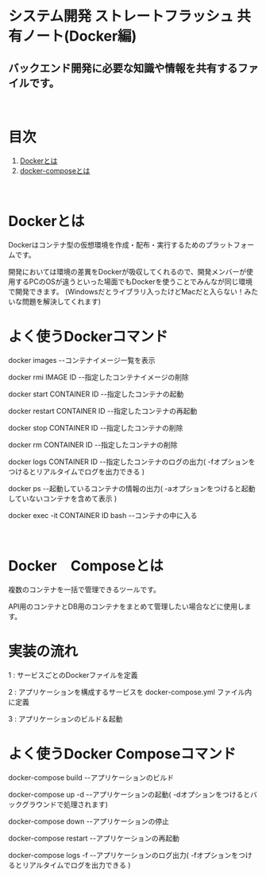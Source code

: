 # システム開発 ストレートフラッシュ 共有ノート(Docker編)
## バックエンド開発に必要な知識や情報を共有するファイルです。

<BR>

# 目次
<!-- 目次部分(リンクになるところ) -->
1. [Dockerとは](#anchor1)
2. [docker-composeとは](#anchor2)

<BR>

<a id="anchor1"></a>
# Dockerとは
Dockerはコンテナ型の仮想環境を作成・配布・実行するためのプラットフォームです。

開発においては環境の差異をDockerが吸収してくれるので、開発メンバーが使用するPCのOSが違うといった場面でもDockerを使うことでみんなが同じ環境で開発できます。
(Windowsだとライブラリ入ったけどMacだと入らない！みたいな問題を解決してくれます)

# よく使うDockerコマンド

docker images   --コンテナイメージ一覧を表示

docker rmi IMAGE ID  --指定したコンテナイメージの削除

docker start CONTAINER ID   --指定したコンテナの起動

docker restart CONTAINER ID   --指定したコンテナの再起動

docker stop CONTAINER ID    --指定したコンテナの削除

docker rm CONTAINER ID    --指定したコンテナの削除

docker logs CONTAINER ID    --指定したコンテナのログの出力( -fオプションをつけるとリアルタイムでログを出力できる )

docker ps   --起動しているコンテナの情報の出力( -aオプションをつけると起動していないコンテナを含めて表示 )

docker exec -it CONTAINER ID bash --コンテナの中に入る

<BR>

<a id="anchor2"></a>

# Docker　Composeとは
複数のコンテナを一括で管理できるツールです。

API用のコンテナとDB用のコンテナをまとめて管理したい場合などに使用します。

# 実装の流れ
1 : サービスごとのDockerファイルを定義

2 : アプリケーションを構成するサービスを docker-compose.yml ファイル内に定義

3 : アプリケーションのビルド＆起動


# よく使うDocker Composeコマンド

docker-compose build --アプリケーションのビルド

docker-compose up -d --アプリケーションの起動( -dオプションをつけるとバックグラウンドで処理されます)

docker-compose down --アプリケーションの停止

docker-compose restart --アプリケーションの再起動

docker-compose logs -f --アプリケーションのログ出力(  -fオプションをつけるとリアルタイムでログを出力できる )
